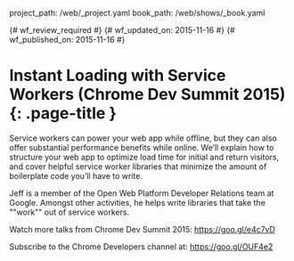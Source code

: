 project_path: /web/_project.yaml
book_path: /web/shows/_book.yaml

{# wf_review_required #}
{# wf_updated_on: 2015-11-16 #}
{# wf_published_on: 2015-11-16 #}

# Instant Loading with Service Workers (Chrome Dev Summit 2015) {: .page-title }

Service workers can power your web app while offline, but they can also offer substantial performance benefits while online. We’ll explain how to structure your web app to optimize load time for initial and return visitors, and cover helpful service worker libraries that minimize the amount of boilerplate code you’ll have to write.

Jeff is a member of the Open Web Platform Developer Relations team at Google. Amongst other activities, he helps write libraries that take the ""work"" out of service workers.

Watch more talks from Chrome Dev Summit 2015: https://goo.gl/e4c7vD

Subscribe to the Chrome Developers channel at: https://goo.gl/OUF4e2
